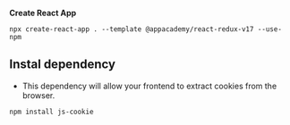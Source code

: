 **Create React App**

```
npx create-react-app . --template @appacademy/react-redux-v17 --use-npm
```

## **Instal dependency**

- This dependency will allow your frontend to extract cookies from the browser.

```
npm install js-cookie
```
